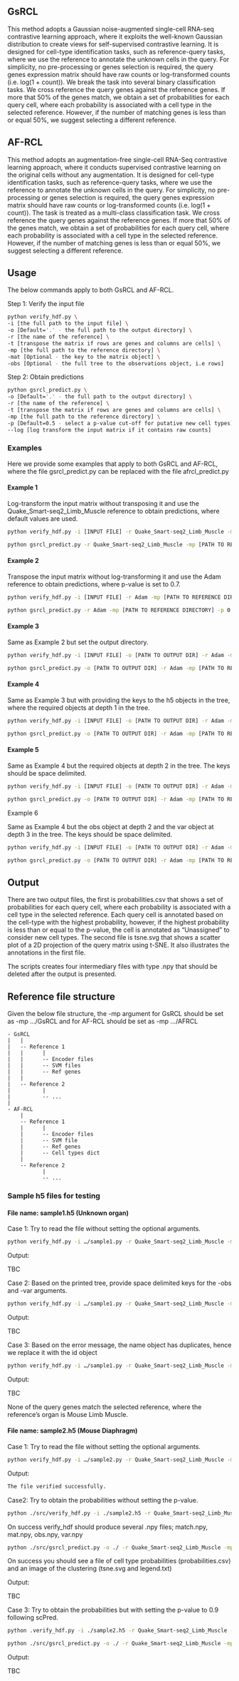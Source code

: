 ## GsRCL

This method adopts a Gaussian noise-augmented single-cell RNA-seq contrastive learning approach, where it exploits the well-known Gaussian distribution to create views for self-supervised contrastive learning. It is designed for cell-type identification tasks, such as reference-query tasks, where we use the reference to annotate the unknown cells in the query. For simplicity, no pre-processing or genes selection is required, the query genes expression matrix should have raw counts or log-transformed counts (i.e. log(1 + count)). We break the task into several binary classification tasks. We cross reference the query genes against the reference genes. If more that 50% of the genes match, we obtain a set of probabilities for each query cell, where each probability is associated with a cell type in the selected reference. However, if the number of matching genes is less than or equal 50%, we suggest selecting a different reference.

## AF-RCL

This method adopts an augmentation-free single-cell RNA-Seq contrastive learning approach, where it conducts supervised contrastive learning on the original cells without any augmentation. It is designed for cell-type identification tasks, such as reference-query tasks, where we use the reference to annotate the unknown cells in the query. For simplicity, no pre-processing or genes selection is required, the query genes expression matrix should have raw counts or log-transformed counts (i.e. log(1 + count)). The task is treated as a multi-class classification task. We cross reference the query genes against the reference genes. If more that 50% of the genes match, we obtain a set of probabilities for each query cell, where each probability is associated with a cell type in the selected reference. However, if the number of matching genes is less than or equal 50%, we suggest selecting a different reference.

## Usage 

The below commands apply to both GsRCL and AF-RCL.

Step 1: Verify the input file

``` bash
python verify_hdf.py \
-i [the full path to the input file] \
-o [Default='.' - the full path to the output directory] \
-r [the name of the reference] \
-t [transpose the matrix if rows are genes and columns are cells] \
-mp [the full path to the reference directory] \
-mat [Optional - the key to the matrix object] \
-obs [Optional - the full tree to the observations object, i.e rows]
```

Step 2: Obtain predictions

``` bash
python gsrcl_predict.py \
-o [Default='.' - the full path to the output directory] \
-r [the name of the reference] \
-t [transpose the matrix if rows are genes and columns are cells] \
-mp [the full path to the reference directory] \
-p [Default=0.5 - select a p-value cut-off for putative new cell types] \
--log [log transform the input matrix if it contains raw counts] 
```

### Examples
Here we provide some examples that apply to both GsRCL and AF-RCL, where the file gsrcl_predict.py can be replaced with the file afrcl_predict.py

#### Example 1

Log-transform the input matrix without transposing it and use the Quake_Smart-seq2_Limb_Muscle reference to obtain predictions, where default values are used.

``` bash
python verify_hdf.py -i [INPUT FILE] -r Quake_Smart-seq2_Limb_Muscle -mp [PATH TO REFERENCE DIRECTORY] -t 0
```
``` bash
python gsrcl_predict.py -r Quake_Smart-seq2_Limb_Muscle -mp [PATH TO REFERENCE DIRECTORY] --log 1 -t 0
```

#### Example 2

Transpose the input matrix without log-transforming it and use the Adam reference to obtain predictions, where p-value is set to 0.7.

``` bash
python verify_hdf.py -i [INPUT FILE] -r Adam -mp [PATH TO REFERENCE DIRECTORY] -t 1
```
``` bash
python gsrcl_predict.py -r Adam -mp [PATH TO REFERENCE DIRECTORY] -p 0.7 --log 0 -t 1
```

#### Example 3

Same as Example 2 but set the output directory.

``` bash
python verify_hdf.py -i [INPUT FILE] -o [PATH TO OUTPUT DIR] -r Adam -mp [PATH TO REFERENCE DIR] -t 1
```
``` bash
python gsrcl_predict.py -o [PATH TO OUTPUT DIR] -r Adam -mp [PATH TO REFERENCE DIRECTORY] -p 0.7 --log 0 -t 1
```

#### Example 4

Same as Example 3 but with providing the keys to the h5 objects in the tree, where the required objects at depth 1 in the tree.

``` bash
python verify_hdf.py -i [INPUT FILE] -o [PATH TO OUTPUT DIR] -r Adam -mp [PATH TO REFERENCE DIR] -t 1 -mat exprs -obs obs_names -var var_names
```
``` bash
python gsrcl_predict.py -o [PATH TO OUTPUT DIR] -r Adam -mp [PATH TO REFERENCE DIRECTORY] -p 0.7 --log 0 -t 1
```

#### Example 5

Same as Example 4 but the required objects at depth 2 in the tree. The keys should be space delimited. 

``` bash
python verify_hdf.py -i [INPUT FILE] -o [PATH TO OUTPUT DIR] -r Adam -mp [PATH TO REFERENCE DIR] -t 1 -mat X -obs obs barcode -var var feature_name
```
``` bash
python gsrcl_predict.py -o [PATH TO OUTPUT DIR] -r Adam -mp [PATH TO REFERENCE DIRECTORY] -p 0.7 --log 0 -t 1
```

Example 6

Same as Example 4 but the obs object at depth 2 and the var object at depth 3 in the tree. The keys should be space delimited. 

``` bash
python verify_hdf.py -i [INPUT FILE] -o [PATH TO OUTPUT DIR] -r Adam -mp [PATH TO REFERENCE DIR] -t 1 -mat matrix -obs matrix barcodes -var matrix features id
```
``` bash
python gsrcl_predict.py -o [PATH TO OUTPUT DIR] -r Adam -mp [PATH TO REFERENCE DIRECTORY] -p 0.7 --log 0 -t 1
```

## Output

There are two output files, the first is probabilities.csv that shows a set of probabilities for each query cell, where each probability is associated with a cell type in the selected reference. Each query cell is annotated based on the cell-type with the highest probability, however, if the highest probability is less than or equal to the p-value, the cell is annotated as “Unassigned” to consider new cell types. The second file is tsne.svg that shows a scatter plot of a 2D projection of the query matrix using t-SNE. It also illustrates the annotations in the first file.

The scripts creates four intermediary files with type .npy that should be deleted 
after the output is presented.

## Reference file structure

Given the below file structure, the -mp argument for GsRCL should be set as -mp …/GsRCL and for AF-RCL should be set as -mp …/AFRCL

```
- GsRCL
|   |
|   -- Reference 1
|   |      |
|   |      -- Encoder files
|   |      -- SVM files
|   |      -- Ref genes
|   |
|   -- Reference 2
|          |
|          -- ...
|
- AF-RCL
    |
    -- Reference 1
    |      |
    |      -- Encoder files
    |      -- SVM file
    |      -- Ref genes
    |      -- Cell types dict
    |
    -- Reference 2
           |
           -- ...
```

### Sample h5 files for testing

#### File name: sample1.h5 (Unknown organ)

Case 1: Try to read the file without setting the optional arguments.

``` bash
python verify_hdf.py -i …/sample1.py -r Quake_Smart-seq2_Limb_Muscle -mp [PATH TO REFERENCE DIRECTORY] -t 0
```

Output:

TBC

Case 2: Based on the printed tree, provide space delimited keys for the -obs and -var arguments. 

``` bash
python verify_hdf.py -i …/sample1.py -r Quake_Smart-seq2_Limb_Muscle -mp ./data/-t 0 -obs matrix barcodes -var matrix features name
```

Output:

TBC

Case 3: Based on the error message, the name object has duplicates, hence we replace it with the id object

``` bash
python verify_hdf.py -i …/sample1.py -r Quake_Smart-seq2_Limb_Muscle -mp ./data/ -t 0 -obs matrix barcodes -var matrix features id
```

Output:

TBC

None of the query genes match the selected reference, where the reference’s organ is Mouse Limb Muscle.


#### File name: sample2.h5 (Mouse Diaphragm)

Case 1: Try to read the file without setting the optional arguments.

``` bash
python verify_hdf.py -i …/sample2.py -r Quake_Smart-seq2_Limb_Muscle -mp ./data/ -t 0
```

Output:

``` bash 
The file verified successfully.
```

Case2: Try to obtain the probabilities without setting the p-value.

``` bash
python ./src/verify_hdf.py -i ./sample2.h5 -r Quake_Smart-seq2_Limb_Muscle -mp ./data/ -t 0 -obs obs cell_type1 -var var_names
```

On success verify_hdf should produce several .npy files; match.npy, mat.npy, obs.npy, var.npy

``` bash
python ./src/gsrcl_predict.py -o ./ -r Quake_Smart-seq2_Limb_Muscle -mp ./data/ -p 0.7 --log 0 -t 0
```

On success you should see a file of cell type probabilities (probabilities.csv) and an image of the clustering (tsne.svg and legend.txt)

Output:

TBC

Case 3: Try to obtain the probabilities but with setting the p-value to 0.9 following scPred.

``` bash
python .verify_hdf.py -i ./sample2.h5 -r Quake_Smart-seq2_Limb_Muscle -mp ./data/ -t 0 -obs obs cell_type1 -var var_names
```

``` bash
python ./src/gsrcl_predict.py -o ./ -r Quake_Smart-seq2_Limb_Muscle -mp ./data/ -p 0.9 --log 0 -t 0
```


Output:

TBC
